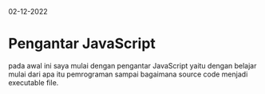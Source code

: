 02-12-2022

# Pengantar JavaScript
pada awal ini saya mulai dengan pengantar JavaScript yaitu dengan belajar mulai dari apa itu pemrograman sampai bagaimana source code menjadi executable file.
